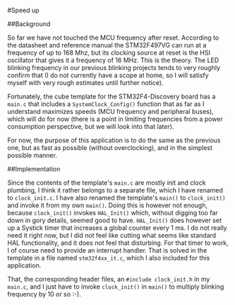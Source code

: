 #Speed up

##Background

So far we have not touched the MCU frequency after reset. According to the
datasheet and reference manual the STM32F497VG can run at a frequency of up to
168 Mhz, but its clocking source at reset is the HSI oscillator that gives it a
frequency of 16 MHz. This is the theory. The LED blinking frequency in our
previous blinking projects tends to very roughly confirm that (I do not
currently have a scope at home, so I will satisfy myself with very rough
estimates until further notice).

Fortunately, the cube template for the STM32F4-Discovery board has a `main.c`
that includes a `SystemClock_Config()` function that as far as I understand
maximizes speeds (MCU frequency and peripheral buses), which will do for now
(there is a point in limiting frequencies from a power consumption perspective,
but we will look into that later).

For now, the purpose of this application is to do the same as the previous one,
but as fast as possible (without overclocking), and in the simplest possible
manner.

##Implementation

Since the contents of the template's `main.c` are mostly init and clock
plumbing, I think it rather belongs to a separate file, which I have renamed to
`clock_init.c`. I have also renamed the template's `main()` to `clock_init()`
and invoke it from my own `main()`. Doing this is however not enough, because
`clock_init()` invokes `HAL_Init()` which, without digging too far down in gory
details, seemed good to have. `HAL_Init()` does however set up a Systick timer
that increases a global counter every 1 ms. I do not really need it right now,
but I did not feel like cutting what seems like standard HAL functionality, and
it does not feel that disturbing. For that timer to work, I of course need to
provide an interrupt handler. That is solved in the template in a file named
`stm32f4xx_it.c`, which I also included for this application.

That, the corresponding header files, an `#include clock_init.h` in my `main.c`,
and I just have to invoke `clock_init()` in `main()` to multiply blinking
frequency by 10 or so :-).
